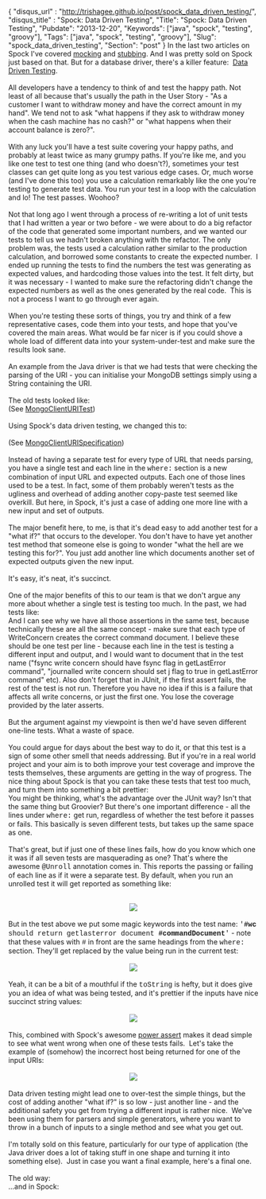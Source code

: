 {
 "disqus_url" : "http://trishagee.github.io/post/spock_data_driven_testing/",
 "disqus_title" : "Spock: Data Driven Testing",
 "Title": "Spock: Data Driven Testing",
 "Pubdate": "2013-12-20",
 "Keywords": ["java", "spock", "testing", "groovy"],
 "Tags": ["java", "spock", "testing", "groovy"],
 "Slug": "spock_data_driven_testing",
 "Section": "post"
}
In the last two articles on Spock I've covered <a href="http://mechanitis.blogspot.co.uk/2013/07/spock-is-awesome-seriously-simplified.html">mocking</a> and <a href="http://mechanitis.blogspot.co.uk/2013/07/spock-passes-next-test-painless-stubbing.html">stubbing</a>.  And I was pretty sold on Spock just based on that.  But for a database driver, there's a killer feature: &nbsp;<a href="http://docs.spockframework.org/en/latest/data_driven_testing.html">Data Driven Testing</a>.<br /><br />All developers have a tendency to think of and test the happy path.  Not least of all because that's usually the path in the User Story - "As a customer I want to withdraw money and have the correct amount in my hand".  We tend not to ask "what happens if they ask to withdraw money when the cash machine has no cash?" or "what happens when their account balance is zero?".<br /><br />With any luck you'll have a test suite covering your happy paths, and probably at least twice as many grumpy paths.  If you're like me, and you like one test to test one thing (and who doesn't?), sometimes your test classes can get quite long as you test various edge cases.  Or, much worse (and I've done this too) you use a calculation remarkably like the one you're testing to generate test data.  You run your test in a loop with the calculation and lo!  The test passes.  Woohoo?<br /><br />Not that long ago I went through a process of re-writing a lot of unit tests that I had written a year or two before - we were about to do a big refactor of the code that generated some important numbers, and we wanted our tests to tell us we hadn't broken anything with the refactor. The only problem was, the tests used a calculation rather similar to the production calculation, and borrowed some constants to create the expected number. &nbsp;I ended up running the tests to find the numbers the test was generating as expected values, and hardcoding those values into the test. It felt dirty, but it was necessary - I wanted to make sure the refactoring didn't change the expected numbers as well as the ones generated by the real code. &nbsp;This is not a process I want to go through ever again.<br /><br />When you're testing these sorts of things, you try and think of a few representative cases, code them into your tests, and hope that you've covered the main areas.  What would be far nicer is if you could shove a whole load of different data into your system-under-test and make sure the results look sane.<br /><br />An example from the Java driver is that we had tests that were checking the parsing of the URI - you can initialise your MongoDB settings simply using a String containing the URI.<br /><br />The old tests looked like:<br /><script src="https://gist.github.com/trishagee/8056046.js"></script> (See <a href="https://github.com/mongodb/mongo-java-driver/blob/master/src/test/com/mongodb/MongoClientURITest.java">MongoClientURITest</a>)<br /><br />Using Spock's data driven testing, we changed this to:<br /><br /><script src="https://gist.github.com/trishagee/8056095.js"></script> (See <a href="https://github.com/mongodb/mongo-java-driver/blob/3.0.x/driver/src/test/unit/org/mongodb/MongoClientURISpecification.groovy">MongoClientURISpecification</a>)<br /><br />Instead of having a separate test for every type of URL that needs parsing, you have a single test and each line in the <span style="font-family: Courier New, Courier, monospace;">where:</span> section is a new combination of input URL and expected outputs.  Each one of those lines used to be a test.  In fact, some of them probably weren't tests as the ugliness and overhead of adding another copy-paste test seemed like overkill.  But here, in Spock, it's just a case of adding one more line with a new input and set of outputs.<br /><br />The major benefit here, to me, is that it's dead easy to add another test for a "what if?" that occurs to the developer.  You don't have to have yet another test method that someone else is going to wonder "what the hell are we testing this for?".  You just add another line which documents another set of expected outputs given the new input.<br /><br />It's easy, it's neat, it's succinct.<br /><br />One of the major benefits of this to our team is that we don't argue any more about whether a single test is testing too much.  In the past, we had tests like:<br /><script src="https://gist.github.com/trishagee/8056136.js"></script> And I can see why we have all those assertions in the same test, because technically these are all the same concept - make sure that each type of WriteConcern creates the correct command document.  I believe these should be one test per line - because each line in the test is testing a different input and output, and I would want to document that in the test name ("fsync write concern should have fsync flag in getLastError command", "journalled write concern should set j flag to true in getLastError command" etc).  Also don't forget that in JUnit, if the first assert fails, the rest of the test is not run.  Therefore you have no idea if this is a failure that affects all write concerns, or just the first one.  You lose the coverage provided by the later asserts.<br /><br />But the argument against my viewpoint is then we'd have seven different one-line tests.  What a waste of space.<br /><br />You could argue for days about the best way to do it, or that this test is a sign of some other smell that needs addressing.  But if you're in a real world project and your aim is to both improve your test coverage and improve the tests themselves, these arguments are getting in the way of progress.  The nice thing about Spock is that you can take these tests that test too much, and turn them into something a bit prettier:<br /><script src="https://gist.github.com/trishagee/8056166.js"></script> You might be thinking, what's the advantage over the JUnit way?  Isn't that the same thing but Groovier?  But there's one important difference - all the lines under <span style="font-family: Courier New, Courier, monospace;">where:</span> get run, regardless of whether the test before it passes or fails.  This basically is seven different tests, but takes up the same space as one.<br /><br />That's great, but if just one of these lines fails, how do you know which one it was if all seven tests are masquerading as one?  That's where the awesome <span style="font-family: Courier New, Courier, monospace;">@Unroll</span> annotation comes in.  This reports the passing or failing of each line as if it were a separate test.  By default, when you run an unrolled test it will get reported as something like:<br /><br /><div class="separator" style="clear: both; text-align: center;"><a href="http://2.bp.blogspot.com/-zFO5Jwl5upA/UrRgIlxq3SI/AAAAAAAAMBQ/c6WG-FhP_P4/s1600/Unroll1.tiff" imageanchor="1" style="margin-left: 1em; margin-right: 1em;"><img border="0" src="http://2.bp.blogspot.com/-zFO5Jwl5upA/UrRgIlxq3SI/AAAAAAAAMBQ/c6WG-FhP_P4/s1600/Unroll1.tiff" /></a></div><br />But in the test above we put some magic keywords into the test name: <span style="font-family: Courier New, Courier, monospace;">'<b>#wc</b> should return getlasterror document <b>#commandDocument</b>'</span> - note that these values with <span style="font-family: Courier New, Courier, monospace;">#</span> in front are the same headings from the <span style="font-family: Courier New, Courier, monospace;">where:</span> section. They'll get replaced by the value being run in the current test:<br /><br /><div class="separator" style="clear: both; text-align: center;"><a href="http://4.bp.blogspot.com/-2KnezQJM7R4/UrRgyNH_SHI/AAAAAAAAMBY/5TEwt2o691E/s1600/Unroll2.tiff" imageanchor="1" style="margin-left: 1em; margin-right: 1em;"><img border="0" src="http://4.bp.blogspot.com/-2KnezQJM7R4/UrRgyNH_SHI/AAAAAAAAMBY/5TEwt2o691E/s1600/Unroll2.tiff" /></a></div><br />Yeah, it can be a bit of a mouthful if the <span style="font-family: Courier New, Courier, monospace;">toString</span> is hefty, but it does give you an idea of what was being tested, and it's prettier if the inputs have nice succinct string values:<br /><br /><div class="separator" style="clear: both; text-align: center;"><a href="http://2.bp.blogspot.com/-E7X8nOwjOQI/UrRiGPse7cI/AAAAAAAAMBk/7Y1-MvPvUxk/s1600/Unroll3.tiff" imageanchor="1" style="margin-left: 1em; margin-right: 1em;"><img border="0" src="http://2.bp.blogspot.com/-E7X8nOwjOQI/UrRiGPse7cI/AAAAAAAAMBk/7Y1-MvPvUxk/s1600/Unroll3.tiff" /></a></div><br />This, combined with Spock's awesome <a href="http://hamletdarcy.blogspot.com.es/2009/05/new-power-assertions-in-groovy.html">power assert</a>&nbsp;makes it dead simple to see what went wrong when one of these tests fails. &nbsp;Let's take the example of (somehow) the incorrect host being returned for one of the input URIs:<br /><br /><div class="separator" style="clear: both; text-align: center;"><a href="http://2.bp.blogspot.com/-Uoemw3QA594/UrRiQoYr_II/AAAAAAAAMBs/wJQBQa8XhOM/s1600/Unroll4.tiff" imageanchor="1" style="margin-left: 1em; margin-right: 1em;"><img border="0" src="http://2.bp.blogspot.com/-Uoemw3QA594/UrRiQoYr_II/AAAAAAAAMBs/wJQBQa8XhOM/s1600/Unroll4.tiff" /></a></div><br />Data driven testing might lead one to over-test the simple things, but the cost of adding another "what if?" is so low - just another line - and the additional safety you get from trying a different input is rather nice. &nbsp;We've been using them for parsers and simple generators, where you want to throw in a bunch of inputs to a single method and see what you get out.<br /><br />I'm totally sold on this feature, particularly for our type of application (the Java driver does a lot of taking stuff in one shape and turning it into something else). &nbsp;Just in case you want a final example, here's a final one.<br /><br />The old way:<br /><script src="https://gist.github.com/trishagee/8057097.js"></script> ...and in Spock:<br /><script src="https://gist.github.com/trishagee/8057129.js"></script>
